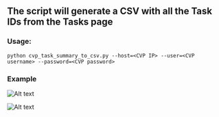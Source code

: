 ## The script will generate a CSV with all the Task IDs from the Tasks page

### Usage:

```
python cvp_task_summary_to_csv.py --host=<CVP IP> --user=<CVP username> --password=<CVP password>
```

### Example

![Alt text](https://github.com/noredistribution/CVP-Scripts/blob/master/cvp_task_summary/misc/cvp_tasks_table.png?raw=true)

![Alt text](https://github.com/noredistribution/CVP-Scripts/blob/master/cvp_task_summary/misc/cvp_tasks_csv.png?raw=true)
